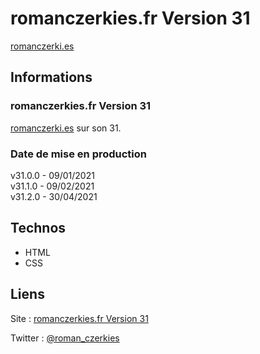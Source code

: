 # romanczerkies.fr Version 31

[romanczerki.es](https://romanczerki.es)

## Informations

### romanczerkies.fr Version 31

[romanczerki.es](https://romanczerki.es) sur son 31.

### Date de mise en production

v31.0.0 - 09/01/2021  
v31.1.0 - 09/02/2021  
v31.2.0 - 30/04/2021  


## Technos

- HTML
- CSS


## Liens

Site : [romanczerkies.fr Version 31](https://romanczerki.es)

Twitter : [@roman_czerkies](https://twitter.com/roman_czerkies)
